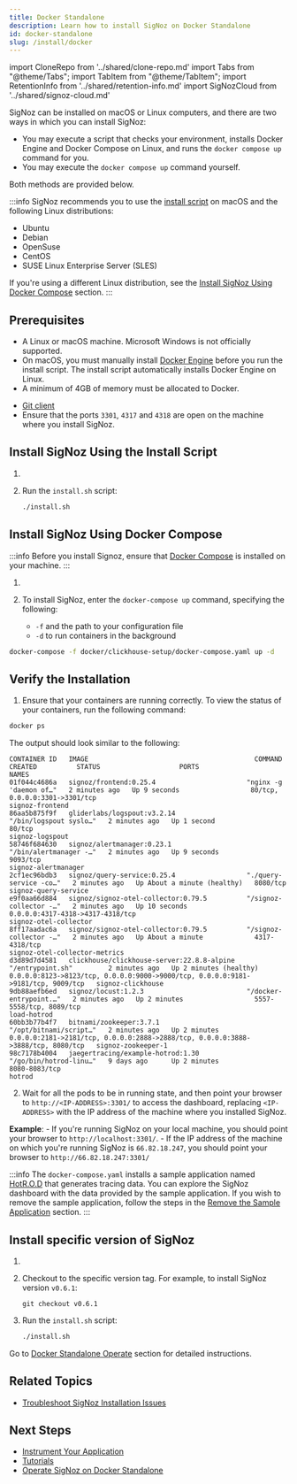 ```yaml
---
title: Docker Standalone
description: Learn how to install SigNoz on Docker Standalone
id: docker-standalone
slug: /install/docker
---
```


import CloneRepo from '../shared/clone-repo.md'
import Tabs from "@theme/Tabs";
import TabItem from "@theme/TabItem";
import RetentionInfo from '../shared/retention-info.md'
import SigNozCloud from '../shared/signoz-cloud.md'

<SigNozCloud />

SigNoz can be installed on macOS or Linux computers, and there are two ways in which you can install SigNoz:

 - You may execute a script that checks your environment, installs Docker Engine and Docker Compose on Linux, and runs the `docker compose up` command for you. 
 - You may execute the `docker compose up` command yourself.

Both methods are provided below.

:::info
SigNoz recommends you to use the [install script](#install-signoz-using-the-install-script) on macOS and the following Linux distributions:
  - Ubuntu
  - Debian
  - OpenSuse
  - CentOS
  - SUSE Linux Enterprise Server (SLES)

If you're using a different Linux distribution, see the [Install SigNoz Using Docker Compose](#install-signoz-using-docker-compose) section.
:::

## Prerequisites

- A Linux or macOS machine. Microsoft Windows is not officially supported.
- On macOS, you must manually install [Docker Engine](https://docs.docker.com/engine/install/)
before you run the install script. The install script automatically installs Docker Engine on Linux.
- A minimum of 4GB of memory must be allocated to Docker.
<!-- Existing documentation is somehow unclear. Are there different memory requirements based on the operating system? -->
- [Git client](https://desktop.github.com/)
- Ensure that the ports `3301`, `4317` and `4318` are open on the machine where you install SigNoz.


## Install SigNoz Using the Install Script

1. <CloneRepo />

2. Run the `install.sh` script:
   ```bash
   ./install.sh
   ```

## Install SigNoz Using Docker Compose

:::info
Before you install Signoz, ensure that [Docker Compose](https://docs.docker.com/compose/install/) is installed on your machine.
:::

1. <CloneRepo />

2. To install SigNoz, enter the `docker-compose up` command, specifying the following:
    - `-f` and the path to your configuration file
    - `-d` to run containers in the background

  ```bash
  docker-compose -f docker/clickhouse-setup/docker-compose.yaml up -d
  ```

## Verify the Installation

1. Ensure that your containers are running correctly. To view the status of your containers, run the following command:

```bash
docker ps
```
  The output should look similar to the following:

```output
CONTAINER ID   IMAGE                                          COMMAND                  CREATED          STATUS                    PORTS                                                                            NAMES
01f044c4686a   signoz/frontend:0.25.4                       "nginx -g 'daemon of…"   2 minutes ago   Up 9 seconds                  80/tcp, 0.0.0.0:3301->3301/tcp                                                     signoz-frontend
86aa5b875f9f   gliderlabs/logspout:v3.2.14                  "/bin/logspout syslo…"   2 minutes ago   Up 1 second                   80/tcp                                                                             signoz-logspout
58746f684630   signoz/alertmanager:0.23.1                   "/bin/alertmanager -…"   2 minutes ago   Up 9 seconds                  9093/tcp                                                                           signoz-alertmanager
2cf1ec96bdb3   signoz/query-service:0.25.4                  "./query-service -co…"   2 minutes ago   Up About a minute (healthy)   8080/tcp                                                                           signoz-query-service
e9f0aa66d884   signoz/signoz-otel-collector:0.79.5          "/signoz-collector -…"   2 minutes ago   Up 10 seconds                 0.0.0.0:4317-4318->4317-4318/tcp                                                   signoz-otel-collector
8ff17aadac6a   signoz/signoz-otel-collector:0.79.5          "/signoz-collector -…"   2 minutes ago   Up About a minute             4317-4318/tcp                                                                      signoz-otel-collector-metrics
d3d89d7d4581   clickhouse/clickhouse-server:22.8.8-alpine   "/entrypoint.sh"         2 minutes ago   Up 2 minutes (healthy)        0.0.0.0:8123->8123/tcp, 0.0.0.0:9000->9000/tcp, 0.0.0.0:9181->9181/tcp, 9009/tcp   signoz-clickhouse
9db88aefb6ed   signoz/locust:1.2.3                          "/docker-entrypoint.…"   2 minutes ago   Up 2 minutes                  5557-5558/tcp, 8089/tcp                                                            load-hotrod
60bb3b77b4f7   bitnami/zookeeper:3.7.1                      "/opt/bitnami/script…"   2 minutes ago   Up 2 minutes                  0.0.0.0:2181->2181/tcp, 0.0.0.0:2888->2888/tcp, 0.0.0.0:3888->3888/tcp, 8080/tcp   signoz-zookeeper-1
98c7178b4004   jaegertracing/example-hotrod:1.30            "/go/bin/hotrod-linu…"   9 days ago      Up 2 minutes                  8080-8083/tcp                                                                      hotrod
```

2. Wait for all the pods to be in running state, and then point your browser to `http://<IP-ADDRESS>:3301/` to access the dashboard, replacing `<IP-ADDRESS>` with the IP address of the machine where you installed SigNoz.

  **Example**:
    - If you're running SigNoz on your local machine, you should point your browser to `http://localhost:3301/`.
    - If the IP address of the machine on which you're running SigNoz is `66.82.18.247`, you should point your browser to `http://66.82.18.247:3301/`

<!--

You should see a page similar to the one in the image below:

-->


<!--
How is this helpful? I suggest we create something similar to the Kubernetes section. Do we have a blog post to which I could link out?
-->

<RetentionInfo />

:::info
The `docker-compose.yaml` installs a sample application named [HotR.O.D](https://github.com/jaegertracing/jaeger/tree/master/examples/hotrod) that generates tracing data. You can explore the SigNoz dashboard with the data provided by the sample application. If you wish to remove the sample application, follow the steps in the [Remove the Sample Application](/docs/operate/docker-standalone/#remove-the-sample-application) section.
:::

## Install specific version of SigNoz

1. <CloneRepo />

2. Checkout to the specific version tag. For example, to install SigNoz version `v0.6.1`:
	```
	git checkout v0.6.1
	```

3. Run the `install.sh` script:

	```bash
	./install.sh
	```

Go to [Docker Standalone Operate](/docs/operate/docker-standalone) section for detailed instructions.

## Related Topics

- [Troubleshoot SigNoz Installation Issues](/docs/install/troubleshooting)

## Next Steps

- [Instrument Your Application](/docs/instrumentation/overview)
- [Tutorials](/docs/tutorials/)
- [Operate SigNoz on Docker Standalone](/docs/operate/docker-standalone)
